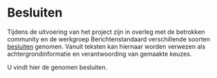 # Besluiten 

Tijdens de uitvoering van het project zijn in overleg met de betrokken community en de werkgroep Berichtenstandaard verschillende soorten [besluiten](.) genomen. Vanuit teksten kan hiernaar worden verwezen als achtergrondinformatie en verantwoording van gemaakte keuzes.

U vindt hier de genomen besluiten. 